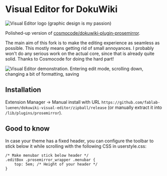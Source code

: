 # Visual Editor for DokuWiki

![Visual Editor logo (graphic design is my passion)](https://i.imgur.com/T2Z4gKp.png)

Polished-up version of [cosmocode/dokuwiki-plugin-prosemirror](https://github.com/cosmocode/dokuwiki-plugin-prosemirror). 

The main aim of this fork is to make the editing experience as seamless as possible. This mostly means getting rid of small annoyances. I probably won't do any serious work on the actual core, since that is already quite solid. Thanks to Cosmocode for doing the hard part!

![Visual Editor demonstration. Entering edit mode, scrolling down, changing a bit of formatting, saving](https://i.imgur.com/BggrlRZ.gif)

## Installation

Extension Manager -> Manual install with URL `https://github.com/fablab-luenen/dokuwiki-visual-editor/zipball/release` (or manually extract it into `/lib/plugins/prosemirror`). 

## Good to know

In case your theme has a fixed header, you can configure the toolbar to stick below it while scrolling with the following CSS in userstyle.css:

```
/* Make menubar stick below header */
.editBox .prosemirror_wrapper .menubar {
	top: 5em; /* Height of your header */
}
```

